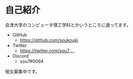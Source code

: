 自己紹介
=====

会津大学のコンピュータ理工学科とかいうところに通ってます。

- GitHub
  - https://github.com/soukouki
- Twitter
  - https://twitter.com/sou7___
- Discord
  - sou7#0094

彼女募集中です。
